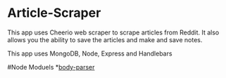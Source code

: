 # Article-Scraper

This app uses Cheerio web scraper to scrape articles from Reddit. It also allows you the ability to save the articles and make and save notes. 

This app uses MongoDB, Node, Express and Handlebars

#Node Moduels 
*[body-parser](https://github.com/expressjs/body-parser)